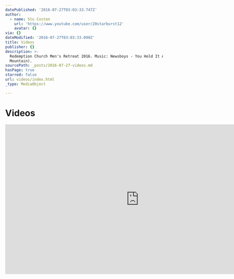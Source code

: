 ```yaml
---
datePublished: '2016-07-27T03:03:33.747Z'
author:
  - name: Stu Coston
    url: 'https://www.youtube.com/user/20starburst12'
    avatar: {}
via: {}
dateModified: '2016-07-27T03:03:33.090Z'
title: Videos
publisher: {}
description: >-
  Redemption Church Men's Retreat 2016. Music: Newsboys - You Hold It All (Every
  Mountain).
sourcePath: _posts/2016-07-27-videos.md
hasPage: true
starred: false
url: videos/index.html
_type: MediaObject

---
```

# Videos

<iframe src="https://cdn.embedly.com/widgets/media.html?src=https%3A%2F%2Fwww.youtube.com%2Fembed%2FeFxuXP5b_FM%3Ffeature%3Doembed&amp;url=http%3A%2F%2Fwww.youtube.com%2Fwatch%3Fv%3DeFxuXP5b_FM&amp;image=https%3A%2F%2Fi.ytimg.com%2Fvi%2FeFxuXP5b_FM%2Fhqdefault.jpg&amp;key=b7d04c9b404c499eba89ee7072e1c4f7&amp;type=text%2Fhtml&amp;schema=youtube" width="854" height="480" scrolling="no" frameborder="0" allowfullscreen="" style=""></iframe>